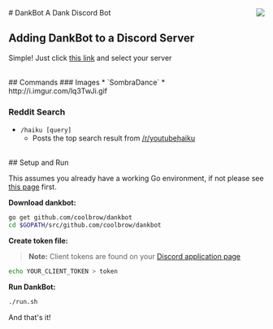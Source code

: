 <img align="right" src="http://i.imgur.com/j3dV8LI.png">
# DankBot
A Dank Discord Bot

## Adding DankBot to a Discord Server

Simple! Just click [this link](https://discordapp.com/oauth2/authorize?client_id=245577797244944385&scope=bot&permissions=59392) and select your server

<br/>
## Commands
### Images
* `SombraDance`
  * http://i.imgur.com/lq3TwJi.gif

### Reddit Search
* `/haiku [query]`
  * Posts the top search result from [/r/youtubehaiku](https://www.reddit.com/r/youtubehaiku/)
  
<br/>
## Setup and Run

This assumes you already have a working Go environment, if not please see
[this page](https://golang.org/doc/install) first.

**Download dankbot:**

```sh
go get github.com/coolbrow/dankbot
cd $GOPATH/src/github.com/coolbrow/dankbot
```

**Create token file:**
>**Note:** Client tokens are found on your [Discord application page](https://discordapp.com/developers/applications/me)

```sh
echo YOUR_CLIENT_TOKEN > token
```

**Run DankBot:**

```sh
./run.sh
```

And that's it!

